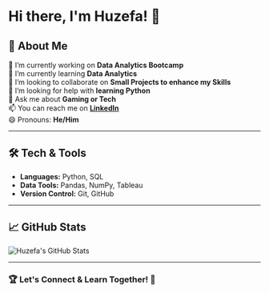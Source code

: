 # Hi there, I'm Huzefa! 👋

## 🚀 About Me

🔭 I’m currently working on **Data Analytics Bootcamp**  
🌱 I’m currently learning **Data Analytics**  
👯 I’m looking to collaborate on **Small Projects to enhance my Skills**  
🤔 I’m looking for help with **learning Python**  
💬 Ask me about **Gaming or Tech**  
📫 You can reach me on **[LinkedIn](https://www.linkedin.com/in/muhammadhuzefaahmed/)**  
😄 Pronouns: **He/Him**  

---

## 🛠 Tech & Tools

- **Languages:** Python, SQL
- **Data Tools:** Pandas, NumPy, Tableau
- **Version Control:** Git, GitHub

---

## 📈 GitHub Stats

![Huzefa's GitHub Stats](https://github-readme-stats.vercel.app/api?username=HuzefaTheDataGuy&show_icons=true&theme=dark)

---

### 🏆 Let's Connect & Learn Together! 🚀
